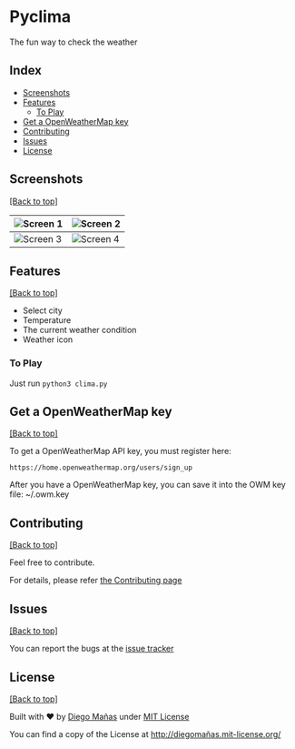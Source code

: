 # Pyclima
The fun way to check the weather 

## Index

- [Screenshots](https://github.com/diego-asterisk/pyracer#screenshots)
- [Features](https://github.com/diego-asterisk/pyclima#features)
  - [To Play](https://github.com/diego-asterisk/pyclima#to-play)
- [Get a OpenWeatherMap key](https://github.com/diego-asterisk/pyclima#get-a-openweathermap-key)
- [Contributing](https://github.com/diego-asterisk/pyclima#contributing)
- [Issues](https://github.com/diego-asterisk/pyclima#issues)
- [License](https://github.com/diego-asterisk/pyclima#license)

## Screenshots

[[Back to top]](https://github.com/diego-asterisk/pyclima#index)

| ![Screen 1](http://misosguar.com.ar/games/clima01.png) | ![Screen 2](http://misosguar.com.ar/games/clima02.png) |
|---------------------------------------------|---------------------------------------------|
| ![Screen 3](http://misosguar.com.ar/games/clima03.png) | ![Screen 4](http://misosguar.com.ar/games/clima04.png) |

## Features

[[Back to top]](https://github.com/diego-asterisk/pyclima#index)

- Select city
- Temperature
- The current weather condition
- Weather icon 

### To Play

Just run `python3 clima.py`

## Get a OpenWeatherMap key

[[Back to top]](https://github.com/diego-asterisk/pyclima#index)

To get a OpenWeatherMap API key, you must register here:

    https://home.openweathermap.org/users/sign_up
    
After you have a OpenWeatherMap key, you can save it into the OWM key file: ~/.owm.key

## Contributing

[[Back to top]](https://github.com/diego-asterisk/pyclima#index)

Feel free to contribute.

For details, please refer [the Contributing page](https://github.com/diego-asterisk/pyclima/blob/master/CONTRIBUTING.rst)

## Issues

[[Back to top]](https://github.com/diego-asterisk/pyclima#index)

You can report the bugs at the [issue tracker](https://github.com/diego-asterisk/pyclima/issues)

## License

[[Back to top]](https://github.com/diego-asterisk/pyclima#index)

Built with ♥ by [Diego Mañas](https://github.com/diego-asterisk) under [MIT License](https://xn--diegomaas-r6a.mit-license.org/)

You can find a copy of the License at http://diegomañas.mit-license.org/
	

